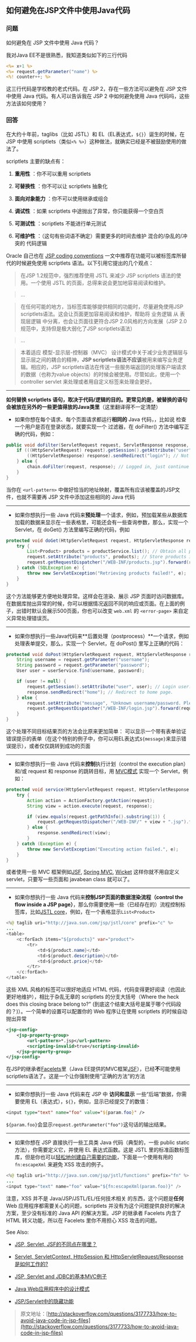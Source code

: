 ## 如何避免在JSP文件中使用Java代码

### 问题

如何避免在 JSP 文件中使用 Java 代码？

我对Java EE不是很熟悉，我知道类似如下的三行代码

```jsp
<%= x+1 %>
<%= request.getParameter("name") %>
<%! counter++; %>
```

这三行代码是学校教的老式代码。在 JSP 2，存在一些方法可以避免在 JSP 文件中使用 Java 代码。有人可以告诉我在 JSP 2 中如何避免使用 Java 代码吗，这些方法该如何使用？

### 回答

在大约十年前，taglibs（比如 JSTL）和 EL（EL表达式，`${}`）诞生的时候，在 JSP 中使用 scriptlets（类似`<% %>`）这种做法，就确实已经是不被鼓励使用的做法了。

scriptlets 主要的缺点有：

1. **重用性** ：你不可以重用 scriptlets

2. **可替换性** ：你不可以让 scriptlets 抽象化

3. **面向对象能力** ：你不可以使用继承或组合

4. **调试性** ：如果 scriptlets 中途抛出了异常，你只能获得一个空白页

5. **可测试性** ：scriptlets 不能进行单元测试

6. **可维护性** ：（这句有些词语不确定）需要更多的时间去维护 混合的/杂乱的/冲突的 代码逻辑

Oracle 自己也在 [JSP coding conventions](http://www.oracle.com/technetwork/articles/javase/code-convention-138726.html) 一文中推荐在功能可以被标签库所替代的时候避免使用 scriptlets 语法。以下引用它提出的几个观点：

> 在JSP 1.2规范中，强烈推荐使用 JSTL 来减少 JSP scriptlets 语法的使用。一个使用 JSTL 的页面，总得来说会更加地容易阅读和维护。

> ...

> 在任何可能的地方，当标签库能够提供相同的功能时，尽量避免使用JSP scriptlets语法。这会让页面更加容易阅读和维护，帮助将 业务逻辑 从 表现层逻辑 中分离，也会让页面往更符合JSP 2.0风格的方向发展（JSP 2.0规范中，支持但是极大弱化了JSP scriptlets语法）

> ...

> 本着适应 模型-显示层-控制器（MVC） 设计模式中关于减少业务逻辑层与显示层之间的耦合的精神，**JSP scriptlets语法不应该**被用来编写业务逻辑。相应的，JSP scriptlets语法在传送一些服务端返回的处理客户端请求的数据（也称为value objects）的时候会被使用。尽管如此，使用一个 controller servlet 来处理或者用自定义标签来处理会更好。

-----------

**如何替换 scriptlets 语句，取决于代码/逻辑的目的。更常见的是，被替换的语句会被放在另外的一些更值得放的Java类里**（这里翻译得不一定清楚）

* 如果你想在每个请求、每个页面请求都运行**相同的** Java 代码，，比如说 检查一个用户是否在登录状态，就要实现一个 过滤器，在 doFilter() 方法中编写正确的代码，例如：

```java
public void doFilter(ServletRequest request, ServletResponse response, FilterChain chain) throws ServletException, IOException {
    if (((HttpServletRequest) request).getSession().getAttribute("user") == null) {
        ((HttpServletResponse) response).sendRedirect("login"); // Not logged in, redirect to login page.
    } else {
        chain.doFilter(request, response); // Logged in, just continue request.
    }
}
```

当你在 `<url-pattern>` 中做好恰当的地址映射，覆盖所有应该被覆盖的JSP文件，也就不需要再 JSP 文件中添加这些相同的 Java 代码

-----------

* 如果你想执行一些 Java 代码来**预处理**一个请求，例如，预加载某些从数据库加载的数据来显示在一些表格里，可能还会有一些查询参数，那么，实现一个 Servlet，在 doGet() 方法里编写正确的代码，例如

```java
protected void doGet(HttpServletRequest request, HttpServletResponse response) throws ServletException, IOException {
    try {
        List<Product> products = productService.list(); // Obtain all products.
        request.setAttribute("products", products); // Store products in request scope.
        request.getRequestDispatcher("/WEB-INF/products.jsp").forward(request, response); // Forward to JSP page to display them in a HTML table.
    } catch (SQLException e) {
        throw new ServletException("Retrieving products failed!", e);
    }
}
```

这个方法能够更方便地处理异常。这样会在渲染、展示 JSP 页面时访问数据库。在数据库抛出异常的时候，你可以根据情况返回不同的响应或页面。在上面的例子，出错时默认会展示500页面，你也可以改变 `web.xml` 的 `<error-page>` 来自定义异常处理错误页。

-----------

* 如果你想执行一些Java代码来**后置处理（postprocess）**一个请求，例如处理表单提交，那么，实现一个 Servlet，在 doPost() 里写上正确的代码：

```java
protected void doPost(HttpServletRequest request, HttpServletResponse response) throws ServletException, IOException {
    String username = request.getParameter("username");
    String password = request.getParameter("password");
    User user = userService.find(username, password);

    if (user != null) {
        request.getSession().setAttribute("user", user); // Login user.
        response.sendRedirect("home"); // Redirect to home page.
    } else {
        request.setAttribute("message", "Unknown username/password. Please retry."); // Store error message in request scope.
        request.getRequestDispatcher("/WEB-INF/login.jsp").forward(request, response); // Forward to JSP page to redisplay login form with error.
    }
}
```

这个处理不同目标结果页的方法会比原来更加简单： 可以显示一个带有表单验证错误提示的表单（在这个特别的例子中，你可以用EL表达式`${message}`来显示错误提示），或者仅仅跳转到成功的页面

-----------

* 如果你想执行一些 Java 代码来**控制**执行计划（control the execution plan） 和/或 request 和 response 的跳转目标，用 [MVC模式](http://stackoverflow.com/questions/3541077/design-patterns-web-based-applications/3542297#3542297) 实现一个 Servlet，例如：

```java
protected void service(HttpServletRequest request, HttpServletResponse response) throws ServletException, IOException {
    try {
        Action action = ActionFactory.getAction(request);
        String view = action.execute(request, response);

        if (view.equals(request.getPathInfo().substring(1)) {
            request.getRequestDispatcher("/WEB-INF/" + view + ".jsp").forward(request, response);
        } else {
            response.sendRedirect(view);
        }
    } catch (Exception e) {
        throw new ServletException("Executing action failed.", e);
    }
}
```

或者使用一些 MVC 框架例如[JSF](http://stackoverflow.com/tags/jsf/info), [Spring MVC](http://stackoverflow.com/tags/spring-mvc/info), [Wicket](http://stackoverflow.com/tags/wicket/info) 这样你就不用自定义 servlet，只要写一些页面和 javabean class 就可以了。

---------

* 如果你想执行一些 Java 代码来**控制JSP页面的数据渲染流程（control the flow inside a JSP page）**，那么你需要使用一些（已经存在的）流程控制标签库，比如[JSTL core](http://docs.oracle.com/javaee/5/jstl/1.1/docs/tlddocs/c/tld-summary.html)，例如，在一个表格显示`List<Product>`

```java
<%@ taglib uri="http://java.sun.com/jsp/jstl/core" prefix="c" %>
...
<table>
    <c:forEach items="${products}" var="product">
        <tr>
            <td>${product.name}</td>
            <td>${product.description}</td>
            <td>${product.price}</td>
        </tr>
    </c:forEach>
</table>
```

这些 XML 风格的标签可以很好地适应 HTML 代码，代码变得更好阅读（也因此更好地维护），相比于杂乱无章的 scriptlets 的分支大括号（Where the heck does this closing brace belong to?" (到底这个结束大括号是属于哪个代码段的？)）。一个简单的设置可以配置你的 Web 程序让在使用 scriptlets 的时候自动抛出异常

```xml
<jsp-config>
    <jsp-property-group>
        <url-pattern>*.jsp</url-pattern>
        <scripting-invalid>true</scripting-invalid>
    </jsp-property-group>
</jsp-config>
```

在JSP的继承者[Facelets](http://stackoverflow.com/tags/facelets/info)里（Java EE提供的MVC框架[JSF](http://stackoverflow.com/tags/jsf/info)），已经**不**可能使用scriptlets语法了。这是一个让你强制使用“正确的方法”的方法

-----------

* 如果你想执行一些 Java 代码来在 JSP 中 **访问和显示** 一些“后端”数据，你需要使用 EL（表达式），`${}`，例如，显示已经提交了的数值：

```jsp
<input type="text" name="foo" value="${param.foo}" />
```

`${param.foo}`会显示`request.getParameter("foo")`这句话的输出结果。

-----------

* 如果你想在 JSP 直接执行一些工具类 Java 代码（典型的，一些 public static 方法），你需要定义它，并使用 EL 表达式函数。这是 JSTL 里的标准函数标签库，但是你也可以[轻松地创建自己需要的功能](http://docs.oracle.com/javaee/5/tutorial/doc/bnahq.html#bnaiq)，下面是一个使用有用的`fn:escapeXml` 来避免 XSS 攻击的例子。

```java
<%@ taglib uri="http://java.sun.com/jsp/jstl/functions" prefix="fn" %>
...
<input type="text" name="foo" value="${fn:escapeXml(param.foo)}" />
```

注意，XSS 并不是 Java/JSP/JSTL/EL/任何技术相关 的东西，这个问题是**任何** Web 应用程序都需要关心的问题，scriptlets 并没有为这个问题提供良好的解决方案，至少没有标准的 Java API 的解决方案。JSP 的继承者 Facelets 内含了 HTML 转义功能，所以在 Facelets 里你不用担心 XSS 攻击的问题。

See Also:

* [JSP, Servlet, JSF的不同点在哪里？](http://stackoverflow.com/questions/2095397/what-is-the-difference-between-jsf-servlet-and-jsp/2097732#2097732)

* [Servlet, ServletContext, HttpSession 和 HttpServletRequest/Response 是如何工作的?](http://stackoverflow.com/questions/3106452/java-servlet-instantiation-and-session-variables/3106909#3106909)

* [JSP, Servlet and JDBC的基本MVC例子](http://stackoverflow.com/questions/5003142/jsp-using-mvc-and-jdbc)

* [Java Web应用程序中的设计模式](http://stackoverflow.com/questions/3541077/design-patterns-web-based-applications/)

* [JSP/Servlet中的隐藏功能](http://balusc.blogspot.com/2010/01/hidden-features-of-jspservlet.html)

> 原文地址：[http://stackoverflow.com/questions/3177733/how-to-avoid-java-code-in-jsp-files](http://stackoverflow.com/questions/3177733/how-to-avoid-java-code-in-jsp-files)